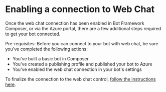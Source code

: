 # Enabling a connection to Web Chat

Once the web chat connection has been enabled in Bot Framework Composer, or via the Azure portal, there are a few additional steps required to get your bot connected.

Pre-requisites: Before you can connect to your bot with web chat, be sure you've completed the following actions:

* You've built a basic bot in Composer
* You've created a publishing profile and published your bot to Azure
* You've enabled the web chat connection in your bot's settings

To finalize the connection to the web chat control, [follow the instructions here](https://docs.microsoft.com/azure/bot-service/bot-service-channel-connect-webchat?view=azure-bot-service-4.0#embed-the-web-chat-control-in-a-web-page).